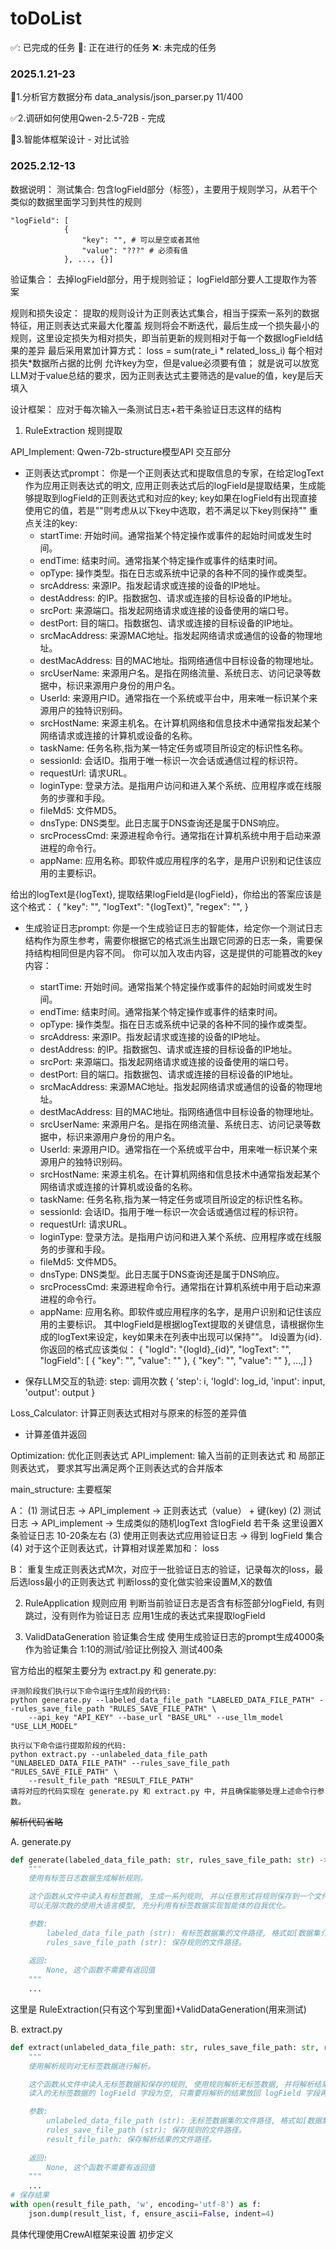 # toDoList
✅: 已完成的任务
🚧: 正在进行的任务
❌: 未完成的任务

### 2025.1.21-23

🚧1.分析官方数据分布 data_analysis/json_parser.py   11/400

✅2.调研如何使用Qwen-2.5-72B - 完成

🚧3.智能体框架设计 - 对比试验

### 2025.2.12-13
数据说明：
测试集合: 包含logField部分（标签），主要用于规则学习，从若干个类似的数据里面学习到共性的规则 
```shell
"logField": [
            {
                "key": "", # 可以是空或者其他
                "value": "???" # 必须有值
            }, ..., {}]
```

验证集合： 去掉logField部分，用于规则验证； logField部分要人工提取作为答案

规则和损失设定：
提取的规则设计为正则表达式集合，相当于探索一系列的数据特征，用正则表达式来最大化覆盖
规则将会不断迭代，最后生成一个损失最小的规则，这里设定损失为相对损失，即当前更新的规则相对于每一个数据logField结果的差异
最后采用累加计算方式： loss = sum(rate_i * related_loss_i) 每个相对损失*数据所占据的比例 
允许key为空，但是value必须要有值； 就是说可以放宽LLM对于value总结的要求，因为正则表达式主要筛选的是value的值，key是后天填入

设计框架： 应对于每次输入一条测试日志+若干条验证日志这样的结构
1. RuleExtraction 规则提取

API_Implement: Qwen-72b-structure模型API 交互部分
- 正则表达式prompt：
你是一个正则表达式和提取信息的专家，在给定logText作为应用正则表达式的明文, 应用正则表达式后的logField是提取结果，生成能够提取到logField的正则表达式和对应的key;
key如果在logField有出现直接使用它的值，若是""则考虑从以下key中选取，若不满足以下key则保持""
重点关注的key:
    - startTime: 开始时间。通常指某个特定操作或事件的起始时间或发生时间。
    - endTime: 结束时间。通常指某个特定操作或事件的结束时间。
    - opType: 操作类型。指在日志或系统中记录的各种不同的操作或类型。
    - srcAddress: 来源IP。指发起请求或连接的设备的IP地址。
    - destAddress: 的IP。指数据包、请求或连接的目标设备的IP地址。
    - srcPort: 来源端口。指发起网络请求或连接的设备使用的端口号。
    - destPort: 目的端口。指数据包、请求或连接的目标设备的IP地址。
    - srcMacAddress: 来源MAC地址。指发起网络请求或通信的设备的物理地址。
    - destMacAddress: 目的MAC地址。指网络通信中目标设备的物理地址。
    - srcUserName: 来源用户名。是指在网络流量、系统日志、访问记录等数据中，标识来源用户身份的用户名。
    - UserId: 来源用户ID。通常指在一个系统或平台中，用来唯一标识某个来源用户的独特识别码。
    - srcHostName: 来源主机名。在计算机网络和信息技术中通常指发起某个网络请求或连接的计算机或设备的名称。
    - taskName: 任务名称,指为某一特定任务或项目所设定的标识性名称。
    - sessionId: 会话ID。指用于唯一标识一次会话或通信过程的标识符。
    - requestUrl: 请求URL。
    - loginType: 登录方法。是指用户访问和进入某个系统、应用程序或在线服务的步骤和手段。
    - fileMd5: 文件MD5。
    - dnsType: DNS类型。此日志属于DNS查询还是属于DNS响应。
    - srcProcessCmd: 来源进程命令行。通常指在计算机系统中用于启动来源进程的命令行。
    - appName: 应用名称。即软件或应用程序的名字，是用户识别和记住该应用的主要标识。

给出的logText是{logText}, 提取结果logField是{logField}，你给出的答案应该是这个格式：
{
    "key": "",
    "logText": "{logText}",
    "regex": "",
}
- 生成验证日志prompt:
你是一个生成验证日志的智能体，给定你一个测试日志结构作为原生参考，需要你根据它的格式派生出跟它同源的日志一条，需要保持结构相同但是内容不同。
你可以加入攻击内容，这是提供的可能篡改的key内容：
    - startTime: 开始时间。通常指某个特定操作或事件的起始时间或发生时间。
    - endTime: 结束时间。通常指某个特定操作或事件的结束时间。
    - opType: 操作类型。指在日志或系统中记录的各种不同的操作或类型。
    - srcAddress: 来源IP。指发起请求或连接的设备的IP地址。
    - destAddress: 的IP。指数据包、请求或连接的目标设备的IP地址。
    - srcPort: 来源端口。指发起网络请求或连接的设备使用的端口号。
    - destPort: 目的端口。指数据包、请求或连接的目标设备的IP地址。
    - srcMacAddress: 来源MAC地址。指发起网络请求或通信的设备的物理地址。
    - destMacAddress: 目的MAC地址。指网络通信中目标设备的物理地址。
    - srcUserName: 来源用户名。是指在网络流量、系统日志、访问记录等数据中，标识来源用户身份的用户名。
    - UserId: 来源用户ID。通常指在一个系统或平台中，用来唯一标识某个来源用户的独特识别码。
    - srcHostName: 来源主机名。在计算机网络和信息技术中通常指发起某个网络请求或连接的计算机或设备的名称。
    - taskName: 任务名称,指为某一特定任务或项目所设定的标识性名称。
    - sessionId: 会话ID。指用于唯一标识一次会话或通信过程的标识符。
    - requestUrl: 请求URL。
    - loginType: 登录方法。是指用户访问和进入某个系统、应用程序或在线服务的步骤和手段。
    - fileMd5: 文件MD5。
    - dnsType: DNS类型。此日志属于DNS查询还是属于DNS响应。
    - srcProcessCmd: 来源进程命令行。通常指在计算机系统中用于启动来源进程的命令行。
    - appName: 应用名称。即软件或应用程序的名字，是用户识别和记住该应用的主要标识。
其中logField是根据logText提取的关键信息，请根据你生成的logText来设定，key如果未在列表中出现可以保持""。
Id设置为{id}.
你返回的格式应该类似：
{
    "logId": "{logId}_{id}",
    "logText": "",
    "logField": [
        {
            "key": "",
            "value": ""
        },
        {
            "key": "",
            "value": ""
        },
        ...,]
}

- 保存LLM交互的轨迹: 
step: 调用次数
    {
        'step': i,
        'logId': log_id,
        'input': input,
        'output': output
    }

Loss_Calculator: 计算正则表达式相对与原来的标签的差异值
- 计算差值并返回

Optimization: 优化正则表达式
API_implement: 输入当前的正则表达式 和 局部正则表达式， 要求其写出满足两个正则表达式的合并版本


main_structure: 主要框架

A：
(1) 测试日志 -> API_implement -> 正则表达式（value） + 键(key) 
(2) 测试日志 -> API_implement -> 生成类似的随机logText 含logField 若干条 这里设置X条验证日志 10-20条左右
(3) 使用正则表达式应用验证日志 -> 得到 logField 集合
(4) 对于这个正则表达式，计算相对误差累加和： loss

B：
重复生成正则表达式M次，对应于一批验证日志的验证，记录每次的loss，最后选loss最小的正则表达式
判断loss的变化做实验来设置M,X的数值

2. RuleApplication 规则应用
判断当前验证日志是否含有标签部分logField, 有则跳过，没有则作为验证日志
应用1生成的表达式来提取logField

3. ValidDataGeneration 验证集合生成
使用生成验证日志的prompt生成4000条作为验证集合
1:10的测试/验证比例投入 测试400条


官方给出的框架主要分为 extract.py 和 generate.py:
```text
评测阶段我们执行以下命令运行生成阶段的代码:
python generate.py --labeled_data_file_path "LABELED_DATA_FILE_PATH" --rules_save_file_path "RULES_SAVE_FILE_PATH" \
    --api_key "API_KEY" --base_url "BASE_URL" --use_llm_model "USE_LLM_MODEL"

执行以下命令运行提取阶段的代码:
python extract.py --unlabeled_data_file_path "UNLABELED_DATA_FILE_PATH" --rules_save_file_path "RULES_SAVE_FILE_PATH" \
    --result_file_path "RESULT_FILE_PATH"
请将对应的代码实现在 generate.py 和 extract.py 中, 并且确保能够处理上述命令行参数。
```
~~解析代码省略~~

A. generate.py

```python
def generate(labeled_data_file_path: str, rules_save_file_path: str) -> None:
    """
    使用有标签日志数据生成解析规则。

    这个函数从文件中读入有标签数据, 生成一系列规则, 并以任意形式将规则保存到一个文件中。
    可以无限次数的使用大语言模型, 充分利用有标签数据实现智能体的自我优化。

    参数:
        labeled_data_file_path (str): 有标签数据集的文件路径, 格式如[数据集介绍]中所述。
        rules_save_file_path (str): 保存规则的文件路径。
    
    返回:
        None, 这个函数不需要有返回值
    """
    ...
```
这里是 RuleExtraction(只有这个写到里面)+ValidDataGeneration(用来测试)


B. extract.py
```python
def extract(unlabeled_data_file_path: str, rules_save_file_path: str, result_file_path: str) -> None:
    """
    使用解析规则对无标签数据进行解析。

    这个函数从文件中读入无标签数据和保存的规则, 使用规则解析无标签数据, 并将解析结果保存到结果文件中。
    读入的无标签数据的 logField 字段为空, 只需要将解析的结果放回 logField 字段再保存到结果文件中即可。

    参数:
        unlabeled_data_file_path (str): 无标签数据集的文件路径, 格式如[数据集介绍]中所述。
        rules_save_file_path (str): 保存规则的文件路径。
        result_file_path: 保存解析结果的文件路径。
    
    返回:
        None, 这个函数不需要有返回值
    """
    ...
# 保存结果
with open(result_file_path, 'w', encoding='utf-8') as f:
    json.dump(result_list, f, ensure_ascii=False, indent=4)
```

具体代理使用CrewAI框架来设置 初步定义